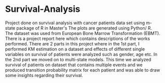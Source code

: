 # Survival-Analysis
Project done on survival analysis with cancer patients data set using m-state package of R in Master's 
The plots are generated using Python/ R. The dataset was used from European Bone Marrow Transformation (EBMT).
There is a project report here which contains descriptions of the works performed. There are 2 parts in this project where in the 1st part, I performed KM estimation on a dataset and effects of different single variables on survival of patients were analyzed such as gender, age etc. 
In the 2nd part we moved on to multi-state models. This time we analyzed survival of patients on dataset that contains multiple events and we produced transition probability matrix for each patient and was able to draw some insights regarding their survival.

